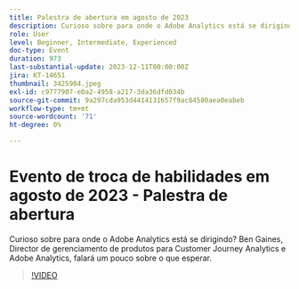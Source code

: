 ```yaml
---
title: Palestra de abertura em agosto de 2023
description: Curioso sobre para onde o Adobe Analytics está se dirigindo? Ben Gaines, Director de gerenciamento de produtos para Customer Journey Analytics e Adobe Analytics, falará um pouco sobre o que esperar.
role: User
level: Beginner, Intermediate, Experienced
doc-type: Event
duration: 973
last-substantial-update: 2023-12-11T00:00:00Z
jira: KT-14651
thumbnail: 3425984.jpeg
exl-id: c9777907-e0a2-4958-a217-3da36dfd034b
source-git-commit: 9a297cda953d4414131657f9ac84580aea0eabeb
workflow-type: tm+mt
source-wordcount: '71'
ht-degree: 0%

---
```


# Evento de troca de habilidades em agosto de 2023 - Palestra de abertura

Curioso sobre para onde o Adobe Analytics está se dirigindo? Ben Gaines, Director de gerenciamento de produtos para Customer Journey Analytics e Adobe Analytics, falará um pouco sobre o que esperar.

>[!VIDEO](https://video.tv.adobe.com/v/3454421/?learn=on&captions=por_br)

